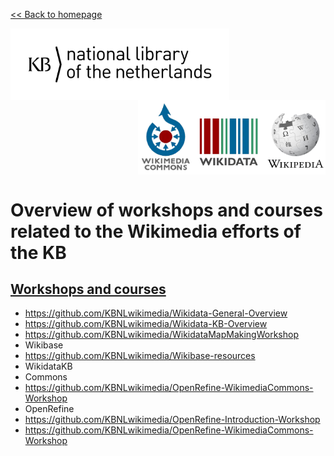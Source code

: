 [<< Back to homepage](https://kbnlwikimedia.github.io)

<img src="../media/KB_Nationale-Bibliotheek_Logo_RGB-Zwart-EN.png" width="350" hspace="0" align="left"/>
<img src="../media/wikimedia-logos.png" align="right" width="300" hspace="0" align="left"/>
<br clear="all"/>

# Overview of workshops and courses related to the Wikimedia efforts of the KB

## [Workshops and courses]()
* https://github.com/KBNLwikimedia/Wikidata-General-Overview
* https://github.com/KBNLwikimedia/Wikidata-KB-Overview
* https://github.com/KBNLwikimedia/WikidataMapMakingWorkshop
* Wikibase
* https://github.com/KBNLwikimedia/Wikibase-resources
* WikidataKB
* Commons
* https://github.com/KBNLwikimedia/OpenRefine-WikimediaCommons-Workshop
* OpenRefine
* https://github.com/KBNLwikimedia/OpenRefine-Introduction-Workshop
* https://github.com/KBNLwikimedia/OpenRefine-WikimediaCommons-Workshop